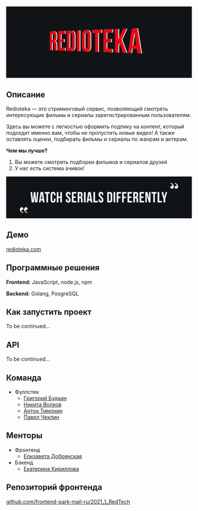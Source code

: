 <p align="center">
  <img class = "wordz" src = "img/TitlePicture.png" >
</p>

## Описание

Redioteka — это стриминговый сервис, позволяющий смотреть интересующие фильмы и сериалы зарегистрированным пользователям. 

Здесь вы можете с легкостью оформить подпику на контент, 
который подохдит именно вам, чтобы не пропустить новые видео!
А также оставлять оценки, подбирать фильмы и сериалы по жанрам и актерам.

**Чем мы лучше?** 
<ol> 
  <li>Вы можете смотреть подборки фильмов и сериалов друзей</li>
  <li>У нас есть система ачивок!</li>
</ol>

<p align="center">
  <img class = "wordz" src = "img/QuotePicture.png" >
</p>

## Демо

[redioteka.com](https://www.netflix.com/ru/)

## Программные решения

**Frontend:** JavaScript, node.js, npm

**Backend:** Golang, PosgreSQL

## Как запустить проект

To be continued...

## API

To be continued...

## Команда 
- Фуллстек
    - [Григорий Будкин](https://github.com/GregoryBS)
    - [Никита Волков](https://github.com/VolkovNik)
    - [Антон Тимонин](https://github.com/timoninas)
    - [Павел Чеклин](https://github.com/paulnopaul)

## Менторы
- Фронтенд
    - [Елизавета Добрянская](https://github.com/Betchika99)
- Бэкенд
    - [Екатерина Кириллова](https://github.com/K1ola)

## Репозиторий фронтенда

[github.com/frontend-park-mail-ru/2021_1_RedTech](https://github.com/frontend-park-mail-ru/2021_1_RedTech)

